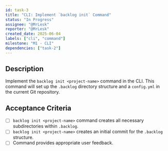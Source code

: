 ```yaml
---
id: task-3
title: "CLI: Implement `backlog init` Command"
status: "In Progress"
assignee: "@MrLesk"
reporter: "@MrLesk"
created_date: 2025-06-04
labels: ["cli", "command"]
milestone: "M1 - CLI"
dependencies: ["task-2"]
---
```


## Description

Implement the `backlog init <project-name>` command in the CLI. This command will set up the `.backlog` directory structure and a `config.yml` in the current Git repository.

## Acceptance Criteria

- [ ] `backlog init <project-name>` command creates all necessary subdirectories within `.backlog`.
- [ ] `backlog init <project-name>` creates an initial commit for the `.backlog` structure.
- [ ] Command provides appropriate user feedback.
